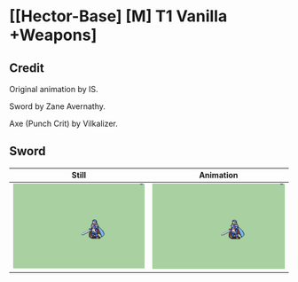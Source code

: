 # [\[Hector-Base\] \[M\] T1 Vanilla +Weapons]

## Credit

Original animation by IS.

Sword by Zane Avernathy.

Axe (Punch Crit) by Vilkalizer.
	
## Sword

| Still | Animation |
| :---: | :-------: |
| ![Sword still](./Sword_000.png) | ![Sword animation](./Sword.gif) |
